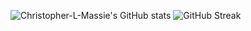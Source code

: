 ![Christopher-L-Massie's GitHub stats](https://github-readme-stats.vercel.app/api?username=Christopher-L-Massie&show_icons=true&count_private=true&theme=dark&include_all_commits=true&line_height=30&custom_title=Christopher%27s%20GitHub%20Stats)
![GitHub Streak](https://github-readme-streak-stats.herokuapp.com/?user=Christopher-L-Massie&theme=dark)







<!--
**Christopher-L-Massie/Christopher-L-Massie** is a ✨ _special_ ✨ repository because its `README.md` (this file) appears on your GitHub profile.

Here are some ideas to get you started:

- 🔭 I’m currently working on ...
- 🌱 I’m currently learning ...
- 👯 I’m looking to collaborate on ...
- 🤔 I’m looking for help with ...
- 💬 Ask me about ...
- 📫 How to reach me: ...
- 😄 Pronouns: ...
- ⚡ Fun fact: ...
-->

